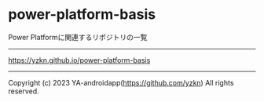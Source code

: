 # power-platform-basis

Power Platformに関連するリポジトリの一覧

---

https://yzkn.github.io/power-platform-basis

---

Copyright (c) 2023 YA-androidapp(https://github.com/yzkn) All rights reserved.
